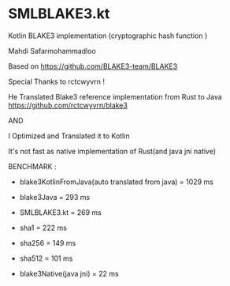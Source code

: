 # SMLBLAKE3.kt
Kotlin BLAKE3 implementation (cryptographic hash function )

Mahdi Safarmohammadloo

Based on https://github.com/BLAKE3-team/BLAKE3

Special Thanks to rctcwyvrn !

He Translated Blake3 reference implementation from Rust to Java https://github.com/rctcwyvrn/blake3

AND

I Optimized and Translated it to Kotlin

It's not fast as native implementation of Rust(and java jni native)

BENCHMARK :

* blake3KotlinFromJava(auto translated from java) = 1029 ms

* blake3Java = 293 ms

* SMLBLAKE3.kt = 269 ms

* sha1   = 222 ms

* sha256 = 149 ms

* sha512 = 101 ms

* blake3Native(java jni) = 22 ms                 
